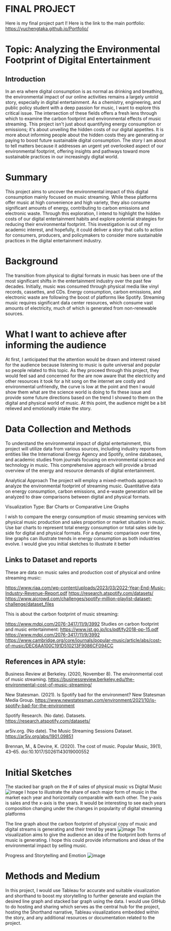 # FINAL PROJECT

Here is my final project part I! Here is the link to the main portfolio: https://yuchengtaka.github.io/Portfolio/

# Topic: Analyzing the Environmental Footprint of Digital Entertainment
## Introduction

In an era where digital consumption is as normal as drinking and breathing, the environmental impact of our online activities remains a largely untold story, especially in digital entertainment. As a chemistry, engineering, and public policy student with a deep passion for music, I want to explore this critical issue. The intersection of these fields offers a fresh lens through which to examine the carbon footprint and environmental effects of music streaming. This project isn't just about quantifying energy consumption or emissions; it's about unveiling the hidden costs of our digital appetites. It is more about informing people about the hidden costs they are generating or paying to boost future sustainable digital consumption. The story I am about to tell matters because it addresses an urgent yet overlooked aspect of our environmental footprint, offering insights and pathways toward more sustainable practices in our increasingly digital world.


# Summary

This project aims to uncover the environmental impact of this digital consumption mainly focused on music streaming. While these platforms offer music at high convenience and high variety, they also consume significant amounts of energy, contributing to carbon emissions and electronic waste. Through this exploration, I intend to highlight the hidden costs of our digital entertainment habits and explore potential strategies for reducing their environmental footprint. This investigation is out of my academic interest, and hopefully, it could deliver a story that calls to action for consumers, producers, and policymakers to consider more sustainable practices in the digital entertainment industry.

# Background
The transition from physical to digital formats in music has been one of the most significant shifts in the entertainment industry over the past few decades. Initially, music was consumed through physical media like vinyl records, cassettes, and CDs. Energy consumption, carbon emissions, and electronic waste are following the boost of platforms like Spotify.  Streaming music requires significant data center resources, which consume vast amounts of electricity, much of which is generated from non-renewable sources. 

# What I want to achieve after informing the audience
At first, I anticipated that the attention would be drawn and interest raised for the audience because listening to music is quite universal and popular so people related to this topic. As they proceed through this project, they would feel sad and concerned for the are now aware that the electricity and other resources it took for a hit song on the internet are costly and environmental unfriendly, the curve is low at the point and then I would show them what are the science world is doing to fix these issue and provide some future directions based on the trend I showed to them on the digital and physical world of music. At this point, the audience might be a bit relieved and  emotionally intake the story. 

# Data Collection and Methods
To understand the environmental impact of digital entertainment, this project will utilize data from various sources, including industry reports from entities like the International Energy Agency and Spotify, online databases, and academic studies from journals focusing on environmental science and technology in music. This comprehensive approach will provide a broad overview of the energy and resource demands of digital entertainment.

Analytical Approach
The project will employ a mixed-methods approach to analyze the environmental footprint of streaming music. Quantitative data on energy consumption, carbon emissions, and e-waste generation will be analyzed to draw comparisons between digital and physical formats. 

Visualization Type: Bar Charts or Comparative Line Graphs

I wish to compare the energy consumption of music streaming services with physical music production and sales proportion or market situation in music.
Use bar charts to represent total energy consumption or total sales side by side for digital and physical formats. For a dynamic comparison over time, line graphs can illustrate trends in energy consumption as both industries evolve. I would give you initial sketches to illustrate it better


## Links to Dataset and reports
These are data on music sales and production cost of physical and online streaming music: 


https://www.riaa.com/wp-content/uploads/2023/03/2022-Year-End-Music-Industry-Revenue-Report.pdf
https://research.atspotify.com/datasets/
https://www.aicrowd.com/challenges/spotify-million-playlist-dataset-challenge/dataset_files


This is about the carbon footprint of music streaming: 


https://www.mdpi.com/2076-3417/11/9/3992 
Studies on carbon footprint and music entertainment: 
https://www.jst.go.jp/lcs/pdf/fy2018-pp-15.pdf
https://www.mdpi.com/2076-3417/11/9/3992 
https://www.cambridge.org/core/journals/popular-music/article/abs/cost-of-music/DEC6AA100C191D510213F9086CF094CC
## References in APA style:
Business Review at Berkeley. (2020, November 8). The environmental cost of music streaming. https://businessreview.berkeley.edu/the-environmental-cost-of-music-streaming/

New Statesman. (2021). Is Spotify bad for the environment? New Statesman Media Group. https://www.newstatesman.com/environment/2021/10/is-spotify-bad-for-the-environment

Spotify Research. (No date). Datasets. https://research.atspotify.com/datasets/

ar5iv.org. (No date). The Music Streaming Sessions Dataset. https://ar5iv.org/abs/1901.09851

Brennan, M., & Devine, K. (2020). The cost of music. Popular Music, 39(1), 43–65. doi:10.1017/S0261143019000552

# Initial Sketches
The stacked bar graph on the # of sales of physical music vs Digital Music
![image](https://github.com/YuchengTaka/Portfolio/assets/157436551/da38a74c-3311-4af8-9766-c69f356dc02d)
I hope to illustrate the share of each major form of music in the market each year and horizontally comparable with each other. The y-axis is sales and the x-axis is the years. It would be interesting to see each years composition changing under the changes in popularity of digital streaming platforms

The line graph about the carbon footprint of physical copy of music and digital streams is generating and their trend by years
![image](https://github.com/YuchengTaka/Portfolio/assets/157436551/bd3f8d29-6bb4-4fa3-aa76-cd7d29f42bc6)
The visualization aims to give the audience an idea of the footprint both forms of music is generating. I hope this could provide informations and ideas of the environmental impact by selling music. 

Progress and Storytelling and Emotion
![image](https://github.com/YuchengTaka/Portfolio/assets/157436551/1daa6760-57ca-4c00-a021-bb9027c6c8d6)


# Methods and Medium

In this project, I would use Tableau for accurate and suitable visualization and shorthand to boost my storytelling to further generate and explain the desired line graph and stacked bar graph using the data.  I would use GitHub to do hosting and sharing which serves as the central hub for the project, hosting the Shorthand narrative, Tableau visualizations embedded within the story, and any additional resources or documentation related to the project.
